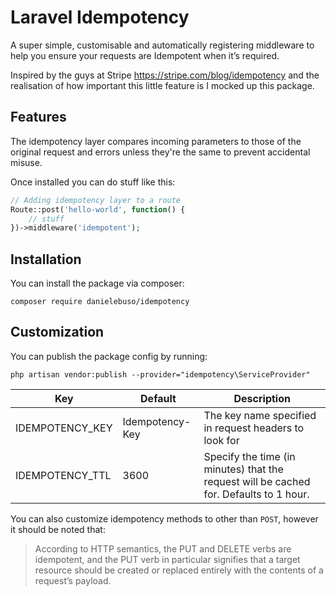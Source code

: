 
# Laravel Idempotency
A super simple, customisable and automatically registering middleware to help you ensure your requests are Idempotent when it’s required.

Inspired by the guys at Stripe https://stripe.com/blog/idempotency and the realisation of how important this little feature is I mocked up this package. 

Features
--

The idempotency layer compares incoming parameters to those of the original request and errors unless they're the same to prevent accidental misuse.

Once installed you can do stuff like this:

```php
// Adding idempotency layer to a route
Route::post('hello-world', function() {
    // stuff
})->middleware('idempotent');
```

## Installation

You can install the package via composer:
```
composer require danielebuso/idempotency
```

## Customization

You can publish the package config by running:
```
php artisan vendor:publish --provider="idempotency\ServiceProvider"
```

| Key             | Default         | Description                                                                            |
|-----------------|-----------------|----------------------------------------------------------------------------------------|
| IDEMPOTENCY_KEY | Idempotency-Key | The key name specified in request headers to look for                                  |
| IDEMPOTENCY_TTL | 3600            | Specify the time (in minutes) that the request will be cached for. Defaults to 1 hour. |

You can also customize idempotency methods to other than `POST`, however it should be noted that:
> According to HTTP semantics, the PUT and DELETE verbs are idempotent, and the PUT verb in particular signifies that a target resource should be created or replaced entirely with the contents of a request’s payload.
